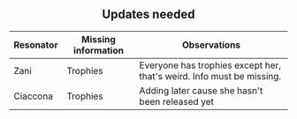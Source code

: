 <h2 align="center">Updates needed</h2>

| Resonator | Missing information | Observations |
|-----------|---------------------|--------------|
| Zani | Trophies | Everyone has trophies except her, that's weird. Info must be missing. |
| Ciaccona | Trophies | Adding later cause she hasn't been released yet |